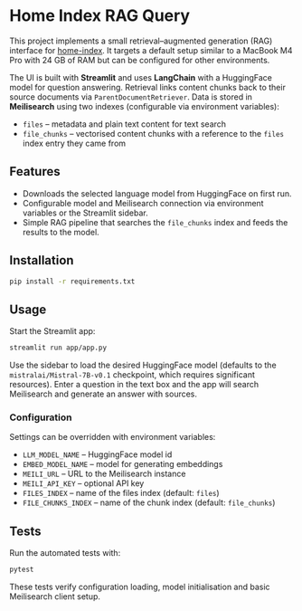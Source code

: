 # Home Index RAG Query

This project implements a small retrieval–augmented generation (RAG)
interface for [home-index](https://github.com/nashspence/home-index).
It targets a default setup similar to a MacBook M4 Pro with 24 GB of
RAM but can be configured for other environments.

The UI is built with **Streamlit** and uses **LangChain** with a
HuggingFace model for question answering. Retrieval links content chunks
back to their source documents via `ParentDocumentRetriever`. Data is stored in
**Meilisearch** using two indexes (configurable via environment
variables):

- `files` – metadata and plain text content for text search
- `file_chunks` – vectorised content chunks with a reference to the
  `files` index entry they came from

## Features

- Downloads the selected language model from HuggingFace on first run.
- Configurable model and Meilisearch connection via environment
  variables or the Streamlit sidebar.
- Simple RAG pipeline that searches the `file_chunks` index and feeds the
  results to the model.

## Installation

```bash
pip install -r requirements.txt
```

## Usage

Start the Streamlit app:

```bash
streamlit run app/app.py
```

Use the sidebar to load the desired HuggingFace model (defaults to the
`mistralai/Mistral-7B-v0.1` checkpoint, which requires significant
resources). Enter a question in the text box and the app will
search Meilisearch and generate an answer with sources.

### Configuration

Settings can be overridden with environment variables:

- `LLM_MODEL_NAME` – HuggingFace model id
- `EMBED_MODEL_NAME` – model for generating embeddings
- `MEILI_URL` – URL to the Meilisearch instance
- `MEILI_API_KEY` – optional API key
- `FILES_INDEX` – name of the files index (default: `files`)
- `FILE_CHUNKS_INDEX` – name of the chunk index (default:
  `file_chunks`)

## Tests

Run the automated tests with:

```bash
pytest
```

These tests verify configuration loading, model initialisation and basic
Meilisearch client setup.
